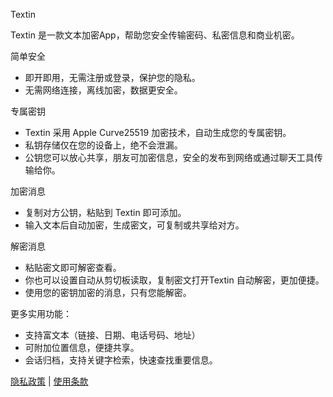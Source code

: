 Textin

Textin 是一款文本加密App，帮助您安全传输密码、私密信息和商业机密。

简单安全
* 即开即用，无需注册或登录，保护您的隐私。
* 无需网络连接，离线加密，数据更安全。

专属密钥
* Textin 采用 Apple Curve25519 加密技术，自动生成您的专属密钥。
* 私钥存储仅在您的设备上，绝不会泄漏。
* 公钥您可以放心共享，朋友可加密信息，安全的发布到网络或通过聊天工具传输给你。

加密消息
* 复制对方公钥，粘贴到 Textin 即可添加。
* 输入文本后自动加密，生成密文，可复制或共享给对方。

解密消息
* 粘贴密文即可解密查看。
* 你也可以设置自动从剪切板读取，复制密文打开Textin 自动解密，更加便捷。
* 使用您的密钥加密的消息，只有您能解密。

更多实用功能：
* 支持富文本（链接、日期、电话号码、地址）
* 可附加位置信息，便捷共享。
* 会话归档，支持关键字检索，快速查找重要信息。


[隐私政策](privacy_zh.html) | [使用条款](terms_zh.html)
